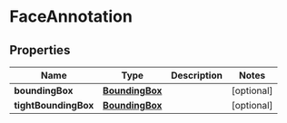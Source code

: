 # FaceAnnotation

## Properties
Name | Type | Description | Notes
------------ | ------------- | ------------- | -------------
**boundingBox** | [**BoundingBox**](BoundingBox.md) |  |  [optional]
**tightBoundingBox** | [**BoundingBox**](BoundingBox.md) |  |  [optional]
